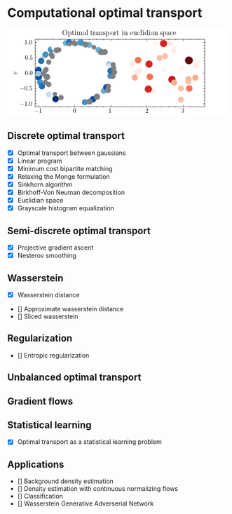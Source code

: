 # Computational optimal transport

![](_figures/euclidian_space.gif)

## Discrete optimal transport

- [x] Optimal transport between gaussians
- [x] Linear program
- [x] Minimum cost bipartite matching
- [x] Relaxing the Monge formulation
- [x] Sinkhorn algorithm
- [x] Birkhoff-Von Neuman decomposition
- [x] Euclidian space
- [x] Grayscale histogram equalization

## Semi-discrete optimal transport
- [x] Projective gradient ascent
- [x] Nesterov smoothing

## Wasserstein
- [x] Wasserstein distance
- [] Approximate wasserstein distance
- [] Sliced wasserstein

## Regularization
- [] Entropic regularization

## Unbalanced optimal transport

## Gradient flows

## Statistical learning
- [x] Optimal transport as a statistical learning problem

## Applications
- [] Background density estimation
- [] Density estimation with continuous normalizing flows
- [] Classification
- [] Wasserstein Generative Adverserial Network
